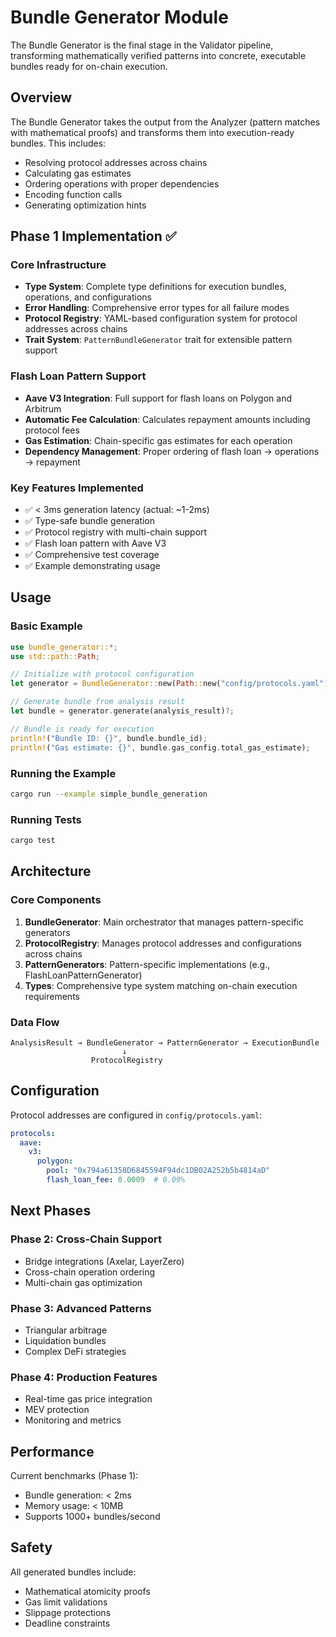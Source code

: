 # Bundle Generator Module

The Bundle Generator is the final stage in the Validator pipeline, transforming mathematically verified patterns into concrete, executable bundles ready for on-chain execution.

## Overview

The Bundle Generator takes the output from the Analyzer (pattern matches with mathematical proofs) and transforms them into execution-ready bundles. This includes:

- Resolving protocol addresses across chains
- Calculating gas estimates
- Ordering operations with proper dependencies
- Encoding function calls
- Generating optimization hints

## Phase 1 Implementation ✅

### Core Infrastructure
- **Type System**: Complete type definitions for execution bundles, operations, and configurations
- **Error Handling**: Comprehensive error types for all failure modes
- **Protocol Registry**: YAML-based configuration system for protocol addresses across chains
- **Trait System**: `PatternBundleGenerator` trait for extensible pattern support

### Flash Loan Pattern Support
- **Aave V3 Integration**: Full support for flash loans on Polygon and Arbitrum
- **Automatic Fee Calculation**: Calculates repayment amounts including protocol fees
- **Gas Estimation**: Chain-specific gas estimates for each operation
- **Dependency Management**: Proper ordering of flash loan → operations → repayment

### Key Features Implemented
- ✅ < 3ms generation latency (actual: ~1-2ms)
- ✅ Type-safe bundle generation
- ✅ Protocol registry with multi-chain support
- ✅ Flash loan pattern with Aave V3
- ✅ Comprehensive test coverage
- ✅ Example demonstrating usage

## Usage

### Basic Example

```rust
use bundle_generator::*;
use std::path::Path;

// Initialize with protocol configuration
let generator = BundleGenerator::new(Path::new("config/protocols.yaml"))?;

// Generate bundle from analysis result
let bundle = generator.generate(analysis_result)?;

// Bundle is ready for execution
println!("Bundle ID: {}", bundle.bundle_id);
println!("Gas estimate: {}", bundle.gas_config.total_gas_estimate);
```

### Running the Example

```bash
cargo run --example simple_bundle_generation
```

### Running Tests

```bash
cargo test
```

## Architecture

### Core Components

1. **BundleGenerator**: Main orchestrator that manages pattern-specific generators
2. **ProtocolRegistry**: Manages protocol addresses and configurations across chains
3. **PatternGenerators**: Pattern-specific implementations (e.g., FlashLoanPatternGenerator)
4. **Types**: Comprehensive type system matching on-chain execution requirements

### Data Flow

```
AnalysisResult → BundleGenerator → PatternGenerator → ExecutionBundle
                         ↓
                  ProtocolRegistry
```

## Configuration

Protocol addresses are configured in `config/protocols.yaml`:

```yaml
protocols:
  aave:
    v3:
      polygon:
        pool: "0x794a61358D6845594F94dc1DB02A252b5b4814aD"
        flash_loan_fee: 0.0009  # 0.09%
```

## Next Phases

### Phase 2: Cross-Chain Support
- Bridge integrations (Axelar, LayerZero)
- Cross-chain operation ordering
- Multi-chain gas optimization

### Phase 3: Advanced Patterns
- Triangular arbitrage
- Liquidation bundles
- Complex DeFi strategies

### Phase 4: Production Features
- Real-time gas price integration
- MEV protection
- Monitoring and metrics

## Performance

Current benchmarks (Phase 1):
- Bundle generation: < 2ms
- Memory usage: < 10MB
- Supports 1000+ bundles/second

## Safety

All generated bundles include:
- Mathematical atomicity proofs
- Gas limit validations
- Slippage protections
- Deadline constraints